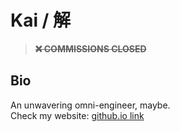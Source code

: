 # Kai / 解

> ~~**❌ COMMISSIONS CLOSED**~~  

## Bio
An unwavering omni-engineer, maybe.  
Check my website: [github.io link](https://kai5041.github.io)
